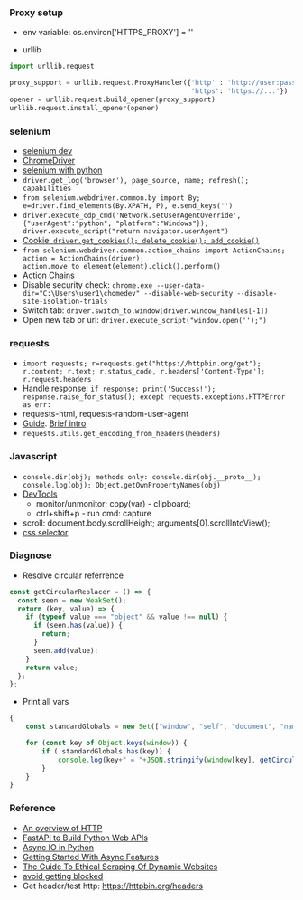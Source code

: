 
### Proxy setup
* env variable: 
os.environ['HTTPS_PROXY'] = ''

* urllib
```python
import urllib.request

proxy_support = urllib.request.ProxyHandler({'http' : 'http://user:pass@server:port', 
                                             'https': 'https://...'})
opener = urllib.request.build_opener(proxy_support)
urllib.request.install_opener(opener)
```

### selenium
* [selenium dev](https://www.selenium.dev/)
* [ChromeDriver](https://chromedriver.chromium.org/)
* [selenium with python](https://selenium-python.readthedocs.io/)
* `driver.get_log('browser'), page_source, name; refresh(); capabilities`
* `from selenium.webdriver.common.by import By; e=driver.find_elements(By.XPATH, P), e.send_keys('')`
* `driver.execute_cdp_cmd('Network.setUserAgentOverride', {"userAgent":"python", "platform":"Windows"}); driver.execute_script("return navigator.userAgent") `
* [Cookie: `driver.get_cookies(); delete_cookie(); add_cookie()`](https://www.selenium.dev/documentation/en/support_packages/working_with_cookies/)
* `from selenium.webdriver.common.action_chains import ActionChains; action = ActionChains(driver); action.move_to_element(element).click().perform()`
* [Action Chains](https://www.geeksforgeeks.org/action-chains-in-selenium-python/)
* Disable security check: `chrome.exe --user-data-dir="C:\Users\user1\chomedev" --disable-web-security --disable-site-isolation-trials`
* Switch tab: `driver.switch_to.window(driver.window_handles[-1])`
* Open new tab or url: `driver.execute_script("window.open('');")`

### requests
* `import requests; r=requests.get("https://httpbin.org/get"); r.content; r.text; r.status_code, r.headers['Content-Type']; r.request.headers`
* Handle response: `if response: print('Success!'); response.raise_for_status(); except requests.exceptions.HTTPError as err: `
* requests-html, requests-random-user-agent
* [Guide](https://realpython.com/python-requests/). 
  [Brief intro](https://realpython.com/python-packages/#requests-for-interacting-with-the-web)
* `requests.utils.get_encoding_from_headers(headers)`

### Javascript
* `console.dir(obj); methods only: console.dir(obj.__proto__); console.log(obj); Object.getOwnPropertyNames(obj) `
* [DevTools](https://indepth.dev/useful-techniques-for-debugging-code-using-chrome-devtools)
  * monitor/unmonitor; copy(var) - clipboard; 
  * ctrl+shift+p - run cmd: capture
* scroll: document.body.scrollHeight; arguments[0].scrollIntoView();
* [css selector](https://www.w3schools.com/css/css_selectors.asp)

### Diagnose
* Resolve circular referrence
```Javascript
const getCircularReplacer = () => {
  const seen = new WeakSet();
  return (key, value) => {
    if (typeof value === "object" && value !== null) {
      if (seen.has(value)) {
        return;
      }
      seen.add(value);
    }
    return value;
  };
};
```

* Print all vars
```Javascript
{
    const standardGlobals = new Set(["window", "self", "document", "name", "location", "customElements", "history", "locationbar", "menubar", "personalbar", "scrollbars", "statusbar", "toolbar", "status", "closed", "frames", "length", "top", "opener", "parent", "frameElement", "navigator", "origin", "external", "screen", "innerWidth", "innerHeight", "scrollX", "pageXOffset", "scrollY", "pageYOffset", "visualViewport", "screenX", "screenY", "outerWidth", "outerHeight", "devicePixelRatio", "clientInformation", "screenLeft", "screenTop", "defaultStatus", "defaultstatus", "styleMedia", "onsearch", "isSecureContext", "performance", "onappinstalled", "onbeforeinstallprompt", "crypto", "indexedDB", "webkitStorageInfo", "sessionStorage", "localStorage", "onabort", "onblur", "oncancel", "oncanplay", "oncanplaythrough", "onchange", "onclick", "onclose", "oncontextmenu", "oncuechange", "ondblclick", "ondrag", "ondragend", "ondragenter", "ondragleave", "ondragover", "ondragstart", "ondrop", "ondurationchange", "onemptied", "onended", "onerror", "onfocus", "onformdata", "oninput", "oninvalid", "onkeydown", "onkeypress", "onkeyup", "onload", "onloadeddata", "onloadedmetadata", "onloadstart", "onmousedown", "onmouseenter", "onmouseleave", "onmousemove", "onmouseout", "onmouseover", "onmouseup", "onmousewheel", "onpause", "onplay", "onplaying", "onprogress", "onratechange", "onreset", "onresize", "onscroll", "onseeked", "onseeking", "onselect", "onstalled", "onsubmit", "onsuspend", "ontimeupdate", "ontoggle", "onvolumechange", "onwaiting", "onwebkitanimationend", "onwebkitanimationiteration", "onwebkitanimationstart", "onwebkittransitionend", "onwheel", "onauxclick", "ongotpointercapture", "onlostpointercapture", "onpointerdown", "onpointermove", "onpointerup", "onpointercancel", "onpointerover", "onpointerout", "onpointerenter", "onpointerleave", "onselectstart", "onselectionchange", "onanimationend", "onanimationiteration", "onanimationstart", "ontransitionrun", "ontransitionstart", "ontransitionend", "ontransitioncancel", "onafterprint", "onbeforeprint", "onbeforeunload", "onhashchange", "onlanguagechange", "onmessage", "onmessageerror", "onoffline", "ononline", "onpagehide", "onpageshow", "onpopstate", "onrejectionhandled", "onstorage", "onunhandledrejection", "onunload", "alert", "atob", "blur", "btoa", "cancelAnimationFrame", "cancelIdleCallback", "captureEvents", "clearInterval", "clearTimeout", "close", "confirm", "createImageBitmap", "fetch", "find", "focus", "getComputedStyle", "getSelection", "matchMedia", "moveBy", "moveTo", "open", "postMessage", "print", "prompt", "queueMicrotask", "releaseEvents", "requestAnimationFrame", "requestIdleCallback", "resizeBy", "resizeTo", "scroll", "scrollBy", "scrollTo", "setInterval", "setTimeout", "stop", "webkitCancelAnimationFrame", "webkitRequestAnimationFrame", "chrome", "caches", "ondevicemotion", "ondeviceorientation", "ondeviceorientationabsolute", "originAgentCluster", "cookieStore", "showDirectoryPicker", "showOpenFilePicker", "showSaveFilePicker", "speechSynthesis", "onpointerrawupdate", "trustedTypes", "crossOriginIsolated", "openDatabase", "webkitRequestFileSystem", "webkitResolveLocalFileSystemURL"]);

    for (const key of Object.keys(window)) {
        if (!standardGlobals.has(key)) {
            console.log(key+" = "+JSON.stringify(window[key], getCircularReplacer()))
        }
    }
}
```


### Reference
* [An overview of HTTP](https://developer.mozilla.org/en-US/docs/Web/HTTP/Overview)
* [FastAPI to Build Python Web APIs](https://realpython.com/fastapi-python-web-apis/)
* [Async IO in Python](https://realpython.com/async-io-python/)
* [Getting Started With Async Features](https://realpython.com/python-async-features/)
* [The Guide To Ethical Scraping Of Dynamic Websites](https://www.smashingmagazine.com/2021/03/ethical-scraping-dynamic-websites-nodejs-puppeteer/)
* [avoid getting blocked](https://www.codementor.io/@scrapingdog/10-tips-to-avoid-getting-blocked-while-scraping-websites-16papipe62)
* Get header/test http: https://httpbin.org/headers
